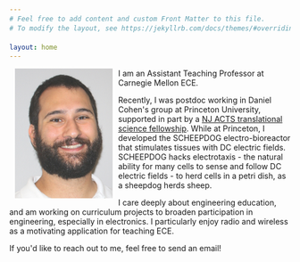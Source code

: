 ```yaml
---
# Feel free to add content and custom Front Matter to this file.
# To modify the layout, see https://jekyllrb.com/docs/themes/#overriding-theme-defaults

layout: home
---
```

<img align="left" width="175" src="/img/profile.jpg" style="margin:0px 10px"/>

I am an Assistant Teaching Professor at Carnegie Mellon ECE.

Recently, I was postdoc working in Daniel Cohen's group at Princeton University, supported in part by a [NJ ACTS translational science fellowship](https://njacts.rbhs.rutgers.edu/). 
While at Princeton, I developed the SCHEEPDOG electro-bioreactor that stimulates tissues with DC electric fields.
SCHEEPDOG hacks electrotaxis - the natural ability for many cells to sense and follow DC electric fields - to herd cells in a petri dish, as a sheepdog herds sheep.

I care deeply about engineering education, and am working on curriculum projects to broaden participation in engineering, especially in electronics. I particularly enjoy radio and wireless as a motivating application for teaching ECE.

If you'd like to reach out to me, feel free to send an email!